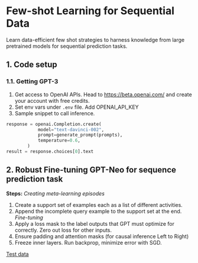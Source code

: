 # Few-shot Learning for Sequential Data
Learn data-efficient few shot strategies to harness knowledge from large pretrained models for sequential prediction tasks.

## 1. Code setup
### 1.1. Getting GPT-3
1. Get access to OpenAI APIs. Head to https://beta.openai.com/ and create your account with free credits.
2. Set env vars under `.env` file. Add OPENAI_API_KEY
3. Sample snippet to call inference.
```python
response = openai.Completion.create(
            model="text-davinci-002",
            prompt=generate_prompt(prompts),
            temperature=0.6,
        )
result = response.choices[0].text
```
## 2. Robust Fine-tuning GPT-Neo for sequence prediction task
**Steps:**
*Creating meta-learning episodes*
1. Create a support set of examples each as a list of different activities.
2. Append the incomplete query example to the support set at the end.
*Fine-tuning*
3. Apply a loss mask to the label outputs that GPT must optimize for correctly. Zero out loss for other inputs.
4. Ensure padding and attention masks (for causal inference Left to Right)
5. Freeze inner layers. Run backprop, minimize error with SGD.


[Test data](https://raw.githubusercontent.com/epic-kitchens/epic-kitchens-100-annotations/master/retrieval_annotations/EPIC_100_retrieval_test.csv)
